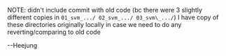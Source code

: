 NOTE: didn't include commit with old code (bc there were 3 slightly different copies in `01_svm_.../ 02_svm_.../ 03_svm\_.../`)
I have copy of these directories originally locally in case we need to do any reverting/comparing to old code

--Heejung
